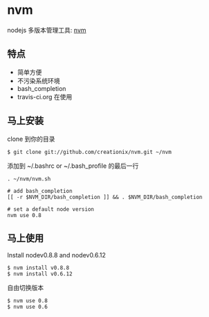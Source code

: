 # nvm

nodejs 多版本管理工具: [nvm](https://github.com/creationix/nvm)

## 特点

* 简单方便
* 不污染系统环境
* bash_completion
* travis-ci.org 在使用

## 马上安装

clone 到你的目录

```
$ git clone git://github.com/creationix/nvm.git ~/nvm
```

添加到 ~/.bashrc or ~/.bash_profile 的最后一行

```
. ~/nvm/nvm.sh

# add bash_completion
[[ -r $NVM_DIR/bash_completion ]] && . $NVM_DIR/bash_completion

# set a default node version
nvm use 0.8
```

## 马上使用

Install nodev0.8.8 and nodev0.6.12

```
$ nvm install v0.8.8
$ nvm install v0.6.12
```

自由切换版本

```
$ nvm use 0.8
$ nvm use 0.6
```
